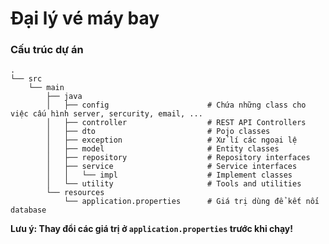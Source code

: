 # Đại lý vé máy bay
### Cấu trúc dự án 
    .
    └── src
        └── main
            ├── java
            │   ├── config                      # Chứa những class cho việc cấu hình server, sercurity, email, ...
            │   ├── controller                  # REST API Controllers
            │   ├── dto                         # Pojo classes
            │   ├── exception                   # Xử lí các ngoại lệ
            │   ├── model                       # Entity classes
            │   ├── repository                  # Repository interfaces
            │   ├── service                     # Service interfaces
            │   │   └── impl                    # Implement classes
            │   └── utility                     # Tools and utilities
            └── resources
                └── application.properties      # Giá trị dùng để kết nối database
       
 **Lưu ý: Thay đổi các giá trị ở `application.properties` trước khi chạy!**